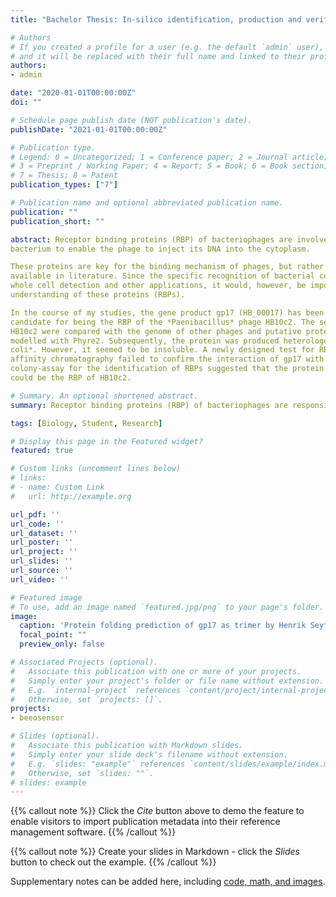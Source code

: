 ```yaml
---
title: "Bachelor Thesis: In-silico identification, production and verification of the receptor binding protein of the Paenibacillus phage HB10c2"

# Authors
# If you created a profile for a user (e.g. the default `admin` user), write the username (folder name) here 
# and it will be replaced with their full name and linked to their profile.
authors:
- admin

date: "2020-01-01T00:00:00Z"
doi: ""

# Schedule page publish date (NOT publication's date).
publishDate: "2021-01-01T00:00:00Z"

# Publication type.
# Legend: 0 = Uncategorized; 1 = Conference paper; 2 = Journal article;
# 3 = Preprint / Working Paper; 4 = Report; 5 = Book; 6 = Book section;
# 7 = Thesis; 8 = Patent
publication_types: ["7"]

# Publication name and optional abbreviated publication name.
publication: ""
publication_short: ""

abstract: Receptor binding proteins (RBP) of bacteriophages are involved in the specific recognition and binding of bacteria via all types of receptors. In the phage subclass Siphoviridae they are located at the most distal part of the tail, anchored in the baseplate. The baseplate consists of a varying number of proteins for each phage and is responsible for connecting the phage with the host
bacterium to enable the phage to inject its DNA into the cytoplasm.

These proteins are key for the binding mechanism of phages, but rather limited information is
available in literature. Since the specific recognition of bacterial cells has a great potential for
whole cell detection and other applications, it would, however, be important to obtain a better
understanding of these proteins (RBPs).

In the course of my studies, the gene product gp17 (HB_00017) has been identified as a likely
candidate for being the RBP of the *Paenibacillus* phage HB10c2. The sequenced genome of
HB10c2 were compared with the genome of other phages and putative protein candidates were
modelled with Phyre2. Subsequently, the protein was produced heterologously in *Escherichia
coli*. However, it seemed to be insoluble. A newly designed test for RBPs based on Ni-NTA
affinity chromatography failed to confirm the interaction of gp17 with Paenibacillus larvae. A
colony-assay for the identification of RBPs suggested that the protein encoded by HB_00017
could be the RBP of HB10c2.

# Summary. An optional shortened abstract.
summary: Receptor binding proteins (RBP) of bacteriophages are responsible for recognizing and and attaching to the host of the bacteriophage. The gene product gp17 (HB_00017) could be the RPB of the *Paenibacillus* phage HB10c2, but further tests are necessary.

tags: [Biology, Student, Research]

# Display this page in the Featured widget?
featured: true

# Custom links (uncomment lines below)
# links:
# - name: Custom Link
#   url: http://example.org

url_pdf: ''
url_code: ''
url_dataset: ''
url_poster: ''
url_project: ''
url_slides: ''
url_source: ''
url_video: ''

# Featured image
# To use, add an image named `featured.jpg/png` to your page's folder. 
image:
  caption: 'Protein folding prediction of gp17 as trimer by Henrik Seyfried (iGEM team member), a the target candidate of the thesis'
  focal_point: ""
  preview_only: false

# Associated Projects (optional).
#   Associate this publication with one or more of your projects.
#   Simply enter your project's folder or file name without extension.
#   E.g. `internal-project` references `content/project/internal-project/index.md`.
#   Otherwise, set `projects: []`.
projects:
- beeosensor

# Slides (optional).
#   Associate this publication with Markdown slides.
#   Simply enter your slide deck's filename without extension.
#   E.g. `slides: "example"` references `content/slides/example/index.md`.
#   Otherwise, set `slides: ""`.
# slides: example
---
```


{{% callout note %}}
Click the *Cite* button above to demo the feature to enable visitors to import publication metadata into their reference management software.
{{% /callout %}}

{{% callout note %}}
Create your slides in Markdown - click the *Slides* button to check out the example.
{{% /callout %}}

Supplementary notes can be added here, including [code, math, and images](https://wowchemy.com/docs/writing-markdown-latex/).
